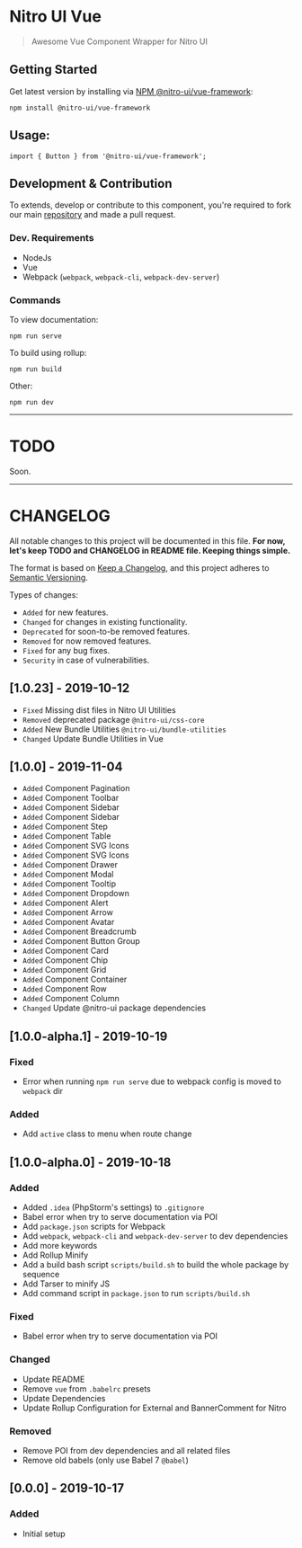 # Nitro UI Vue

> Awesome Vue Component Wrapper for Nitro UI

## Getting Started

Get latest version by installing via [NPM @nitro-ui/vue-framework](https://www.npmjs.com/package/@nitro-ui/vue-framework):

```
npm install @nitro-ui/vue-framework
```

## Usage:

```
import { Button } from '@nitro-ui/vue-framework';
```

## Development & Contribution

To extends, develop or contribute to this component, you're required to fork our main [repository](https://github.com/icarasia-engineering/nitro-ui-vue) and made a pull request.

### Dev. Requirements

- NodeJs
- Vue
- Webpack (`webpack`, `webpack-cli`, `webpack-dev-server`)

### Commands

To view documentation:

```
npm run serve
```

To build using rollup:

```
npm run build
```

Other:

```
npm run dev
```

---

# TODO

Soon.

---

# CHANGELOG

All notable changes to this project will be documented in this file. **For now, let's keep TODO and CHANGELOG in README file. Keeping things simple.**

The format is based on [Keep a Changelog](https://keepachangelog.com/en/1.0.0/),
and this project adheres to [Semantic Versioning](https://semver.org/spec/v2.0.0.html).

Types of changes:

- `Added` for new features.
- `Changed` for changes in existing functionality.
- `Deprecated` for soon-to-be removed features.
- `Removed` for now removed features.
- `Fixed` for any bug fixes.
- `Security` in case of vulnerabilities.

## [1.0.23] - 2019-10-12

- `Fixed` Missing dist files in Nitro UI Utilities
- `Removed` deprecated package `@nitro-ui/css-core`
- `Added` New Bundle Utilities `@nitro-ui/bundle-utilities`
- `Changed` Update Bundle Utilities in Vue

## [1.0.0] - 2019-11-04

- `Added` Component Pagination
- `Added` Component Toolbar
- `Added` Component Sidebar
- `Added` Component Sidebar
- `Added` Component Step
- `Added` Component Table
- `Added` Component SVG Icons
- `Added` Component SVG Icons
- `Added` Component Drawer
- `Added` Component Modal
- `Added` Component Tooltip
- `Added` Component Dropdown
- `Added` Component Alert
- `Added` Component Arrow
- `Added` Component Avatar
- `Added` Component Breadcrumb
- `Added` Component Button Group
- `Added` Component Card
- `Added` Component Chip
- `Added` Component Grid
- `Added` Component Container
- `Added` Component Row
- `Added` Component Column
- `Changed` Update @nitro-ui package dependencies

## [1.0.0-alpha.1] - 2019-10-19

### Fixed
- Error when running `npm run serve` due to webpack config is moved to `webpack` dir

### Added
- Add `active` class to menu when route change

## [1.0.0-alpha.0] - 2019-10-18

### Added
- Added `.idea` (PhpStorm's settings) to `.gitignore`
- Babel error when try to serve documentation via POI
- Add `package.json` scripts for Webpack
- Add `webpack`, `webpack-cli` and `webpack-dev-server` to dev dependencies
- Add more keywords
- Add Rollup Minify
- Add a build bash script `scripts/build.sh` to build the whole package by sequence
- Add Tarser to minify JS
- Add command script in `package.json` to run `scripts/build.sh`

### Fixed
- Babel error when try to serve documentation via POI

### Changed
- Update README
- Remove `vue` from `.babelrc` presets
- Update Dependencies
- Update Rollup Configuration for External and BannerComment for Nitro

### Removed
- Remove POI from dev dependencies and all related files
- Remove old babels (only use Babel 7 `@babel`)

## [0.0.0] - 2019-10-17

### Added
- Initial setup
